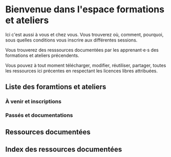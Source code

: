 # Bienvenue dans l'espace formations et ateliers

Ici c'est aussi à vous et chez vous. Vous trouverez où, comment, pourquoi, sous quelles conditions vous inscrire aux différentes sessions.

Vous trouverez des resssources documentées par les apprenant⋅e⋅s des formations et ateliers précendents.

Vous pouvez à tout moment télécharger, modifier, réutiliser, partager, toutes les ressources ici précentes en respectant les licences libres attribuées.

## Liste des foramtions et ateliers

### À venir et inscriptions

### Passés et documentations

## Ressources documentées

## Index des ressources documentées
